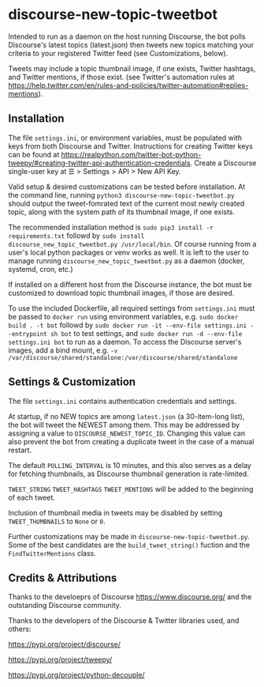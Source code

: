 # discourse-new-topic-tweetbot

Intended to run as a daemon on the host running Discourse, the bot
polls Discourse's latest topics (latest.json) then tweets new topics matching
your criteria to your registered Twitter feed (see Customizations, below). 

Tweets may include a topic thumbnail image, if one exists, Twitter hashtags,
and Twitter mentions, if those exist. 
(see Twitter's automation rules at https://help.twitter.com/en/rules-and-policies/twitter-automation#replies-mentions).

## Installation

The file `settings.ini`, or environment variables,  must be populated with
keys from both Discourse and Twitter. Instructions for creating Twitter keys
can be found at
https://realpython.com/twitter-bot-python-tweepy/#creating-twitter-api-authentication-credentials.
Create a Discourse single-user key at ☰ > Settings > API > New API Key.

Valid setup & desired customizations can be tested before installation. 
At the command line, running `python3 discourse-new-topic-tweetbot.py` should
output the tweet-fomrated text of the current most newly created topic, along with
the system path of its thumbnail image, if one exists.

The recommended installation method is `sudo pip3 install -r requirements.txt`
followd by `sudo install discourse_new_topic_tweetbot.py /usr/local/bin`. 
Of course running from a user's local python packages or venv works as well.
It is left to the user to manage running `discourse_new_topic_tweetbot.py`
as a daemon (docker, systemd, cron, etc.)

If installed on a different host from the Discourse instance, the bot must be
customized to download topic thumbnail images, if those are desired.

To use the included Dockerfile, all required settings from `settings.ini` 
must be passed to `docker run` using environment variables, e.g. 
`sudo docker build . -t bot`
followd by
`sudo docker run -it --env-file settings.ini --entrypoint sh bot`
to test settings, and 
`sudo docker run -d --env-file settings.ini bot` to run as a daemon. To access
the Discourse server's images, add a bind mount, e.g. 
`-v /var/discourse/shared/standalone:/var/discourse/shared/standalone`

## Settings & Customization

The file `settings.ini` contains authentication credentials and settings.

At startup, if no NEW topics are among `latest.json` (a 30-item-long list), the
bot will tweet the NEWEST among them. This may be addressed by assigning a
value to `DISCOURSE_NEWEST_TOPIC_ID`. Changing this value can also prevent the
bot from creating a duplicate tweet in the case of a manual restart.

The default `POLLING_INTERVAL` is 10 minutes, and this also serves as a delay
for fetching thumbnails, as Discourse thumbnail generation is rate-limited.

`TWEET_STRING` `TWEET_HASHTAGS` `TWEET_MENTIONS` will be added to the beginning
of each tweet.

Inclusion of thumbnail media in tweets may be disabled by setting 
`TWEET_THUMBNAILS` to `None` or `0`.

Further customizations may be made in `discourse-new-topic-tweetbot.py`. Some
of the best candidates are the `build_tweet_string()` fuction and the 
`FindTwitterMentions` class.

## Credits & Attributions

Thanks to the develoeprs of Discourse https://www.discourse.org/ and the 
outstanding Discourse community. 

Thanks to the developers of the Discourse & Twitter libraries used, and others:

https://pypi.org/project/discourse/

https://pypi.org/project/tweepy/

https://pypi.org/project/python-decouple/ 
